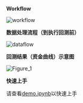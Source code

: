 **Workflow**

![workflow](https://user-images.githubusercontent.com/101194077/205469963-7c0bd445-4478-4671-a886-0fdf2e4a6fa6.png)  


**数据处理流程（到执行回测前）**

![dataflow](https://user-images.githubusercontent.com/101194077/205479943-4b5d0a5c-b905-4e9e-85ab-190d9869c32c.png)

**回测结果（资金曲线）示意图**

![Figure_1](https://user-images.githubusercontent.com/101194077/205479965-23b366f9-243d-41f9-953d-bf254d92b4b3.png)

**快速上手**

请查看[demo.ipynb](https://github.com/HaoningChen/ScutQuant/blob/main/scutquant/demo.ipynb)以快速上手
